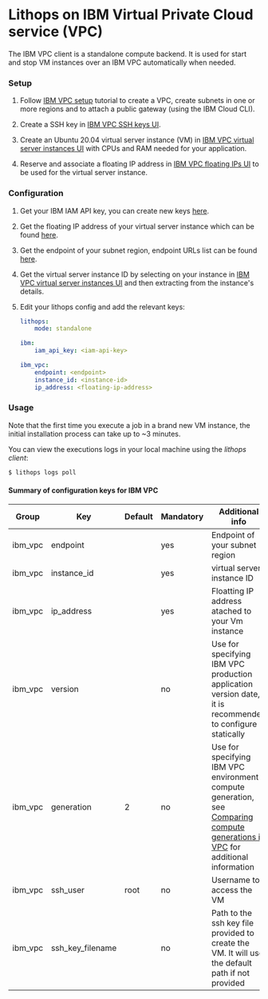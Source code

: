 # Lithops on IBM Virtual Private Cloud service (VPC)

The IBM VPC client is a standalone compute backend. It is used for start and stop VM instances over an IBM VPC automatically when needed.

### Setup

1. Follow [IBM VPC setup](https://cloud.ibm.com/docs/vpc?topic=vpc-creating-a-vpc-using-cli) tutorial to create a VPC, create subnets in one or more regions and to attach a public gateway (using the IBM Cloud CLI).

2. Create a SSH key in [IBM VPC SSH keys UI](https://cloud.ibm.com/vpc-ext/compute/sshKeys).

3. Create an Ubuntu 20.04 virtual server instance (VM) in [IBM VPC virtual server instances UI](https://cloud.ibm.com/vpc-ext/compute/vs) with CPUs and RAM needed for your application.

4. Reserve and associate a floating IP address in [IBM VPC floating IPs UI](https://cloud.ibm.com/vpc-ext/network/floatingIPs) to be used for the virtual server instance.

### Configuration

1. Get your IBM IAM API key, you can create new keys [here](https://cloud.ibm.com/iam/apikeys).

2. Get the floating IP address of your virtual server instance which can be found [here](https://cloud.ibm.com/vpc-ext/network/floatingIPs).

3. Get the endpoint of your subnet region, endpoint URLs list can be found [here](https://cloud.ibm.com/apidocs/vpc#endpoint-url).

4. Get the virtual server instance ID by selecting on your instance in [IBM VPC virtual server instances UI](https://cloud.ibm.com/vpc-ext/compute/vs) and then extracting from the instance's details.

5. Edit your lithops config and add the relevant keys:

   ```yaml
   lithops:
       mode: standalone

   ibm:
       iam_api_key: <iam-api-key>

   ibm_vpc:
       endpoint: <endpoint>
       instance_id: <instance-id>
       ip_address: <floating-ip-address>
   ```

### Usage

Note that the first time you execute a job in a brand new VM instance, the initial installation process can take up to ~3 minutes. 

You can view the executions logs in your local machine using the *lithops client*:

```bash
$ lithops logs poll
```

#### Summary of configuration keys for IBM VPC

|Group|Key|Default|Mandatory|Additional info|
|---|---|---|---|---|
|ibm_vpc | endpoint | |yes | Endpoint of your subnet region |
|ibm_vpc | instance_id | |yes | virtual server instance ID |
|ibm_vpc | ip_address | |yes | Floatting IP address atached to your Vm instance|
|ibm_vpc | version | | no | Use for specifying IBM VPC production application version date, it is recommended to configure it statically |
|ibm_vpc | generation | 2 | no | Use for specifying IBM VPC environment compute generation, see [Comparing compute generations in VPC](https://cloud.ibm.com/docs/cloud-infrastructure?topic=cloud-infrastructure-compare-vpc-vpcoc) for additional information |
|ibm_vpc | ssh_user | root |no | Username to access the VM |
|ibm_vpc | ssh_key_filename | | no | Path to the ssh key file provided to create the VM. It will use the default path if not provided |
